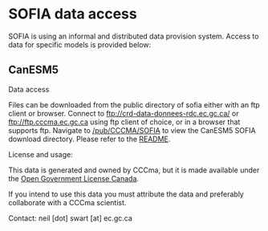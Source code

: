 SOFIA data access
=================

SOFIA is using an informal and distributed data provision system. Access to data for specific models is provided below:

CanESM5
-------

Data access


Files can be downloaded from the public directory of sofia either with an ftp client or browser.
Connect to ftp://crd-data-donnees-rdc.ec.gc.ca/ or ftp://ftp.cccma.ec.gc.ca using ftp client of choice, or in a browser that supports ftp.
Navigate to [/pub/CCCMA/SOFIA](ftp://ftp.cccma.ec.gc.ca/pub/CCCMA/SOFIA/) to view the CanESM5 SOFIA download directory. Please refer to the 
[README](ftp://ftp.cccma.ec.gc.ca/pub/CCCMA/SOFIA/README.txt).  

License and usage: 

 This data is generated and owned by CCCma, but it is made available
 under the [Open Government License Canada](https://open.canada.ca/en/open-government-licence-canada).

 If you intend to use this data you must attribute the data and  preferably collaborate with a CCCma scientist.

 Contact: neil [dot] swart [at] ec.gc.ca

